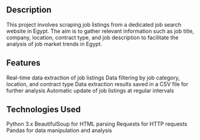 ## Description
This project involves scraping job listings from a dedicated job search website in Egypt. The aim is to gather relevant information such as job title, company, location, contract type, and job description to facilitate the analysis of job market trends in Egypt.

## Features
Real-time data extraction of job listings
Data filtering by job category, location, and contract type
Data extraction results saved in a CSV file for further analysis
Automatic update of job listings at regular intervals
## Technologies Used
Python 3.x
BeautifulSoup for HTML parsing
Requests for HTTP requests
Pandas for data manipulation and analysis
